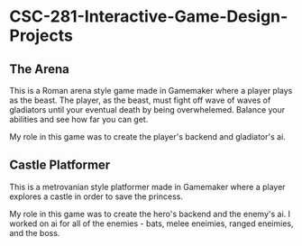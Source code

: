 # CSC-281-Interactive-Game-Design-Projects

## The Arena

This is a Roman arena style game made in Gamemaker where a player plays as the beast. The player, as the beast, must fight off wave of waves of gladiators until your eventual death by being overwhelemed. Balance your abilities and see how far you can get.

My role in this game was to create the player's backend and gladiator's ai. 


## Castle Platformer 

This is a metrovanian style platformer made in Gamemaker where a player explores a castle in order to save the princess.

My role in this game was to create the hero's backend and the enemy's ai. I worked on ai for all of the enemies - bats, melee eneimies, ranged eneimies, and the boss. 
